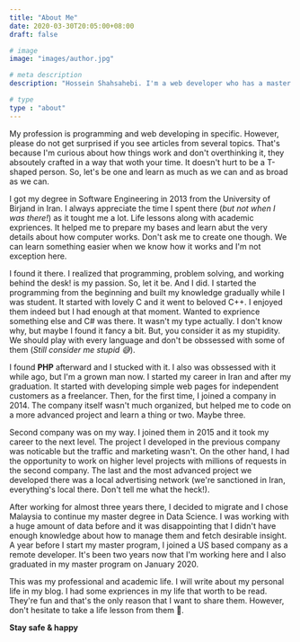 ```yaml
---
title: "About Me"
date: 2020-03-30T20:05:00+08:00
draft: false

# image
image: "images/author.jpg"

# meta description
description: "Hossein Shahsahebi. I'm a web developer who has a master degree in Data Science. Curious about several domains and willing to communicate to the world by generating content and sharing my findings and knowledge with you."

# type
type : "about"
---
```


My profession is programming and web developing in specific. However, please do not get surprised if you see articles from several topics. That's because I'm curious about how things work and don't overthinking it, they absoutely crafted in a way that woth your time. It doesn't hurt to be a T-shaped person. So, let's be one and learn as much as we can and as broad as we can.  

I got my degree in Software Engineering in 2013 from the University of Birjand in Iran. I always appreciate the time I spent there (*but not when I was there!*) as it tought me a lot. Life lessons along with academic expriences. It helped me to prepare my bases and learn abut the very details about how computer works. Don't ask me to create one though. We can learn something easier when we know how it works and I'm not exception here.  

I found it there. I realized that programming, problem solving, and working behind the desk! is my passion. So, let it be. And I did. I started the programming from the beginning and built my knowledge gradually while I was student. It started with lovely C and it went to beloved C++. I enjoyed them indeed but I had enough at that moment. Wanted to exprience something else and C# was there. It wasn't my type actually. I don't know why, but maybe I found it fancy a bit. But, you consider it as my stupidity. We should play with every language and don't be obssessed with some of them (*Still consider me stupid :sweat_smile:*).  

I found **PHP** afterward and I stucked with it. I also was obssessed with it while ago, but I'm a grown man now. I started my career in Iran and after my graduation. It started with developing simple web pages for independent customers as a freelancer. Then, for the first time, I joined a company in 2014. The company itself wasn't much organized, but helped me to code on a more advanced project and learn a thing or two. Maybe three.  

Second company was on my way. I joined them in 2015 and it took my career to the next level. The project I developed in the previous company was noticable but the traffic and marketing wasn't. On the other hand, I had the opportunity to work on higher level projects with millions of requests in the second company. The last and the most advanced project we developed there was a local advertising network (we're sanctioned in Iran, everything's local there. Don't tell me what the heck!).  

After working for almost three years there, I decided to migrate and I chose Malaysia to continue my master degree in Data Science. I was working with a huge amount of data before and it was disappointing that I didn't have enough knowledge about how to manage them and fetch desirable insight. A year before I start my master program, I joined a US based company as a remote developer. It's been two years now that I'm working here and I also graduated in my master program on January 2020.  

This was my professional and academic life. I will write about my personal life in my blog. I had some expriences in my life that worth to be read. They're fun and that's the only reason that I want to share them. However, don't hesitate to take a life lesson from them   :speak_no_evil:.  

**Stay safe & happy**